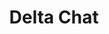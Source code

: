 ---
codehost: https://github.com/deltachat
logohandle: deltachat
sort: delta
title: Delta Chat
website: https://delta.chat/en/
---